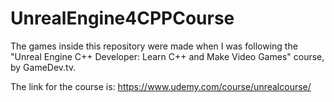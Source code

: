 # UnrealEngine4CPPCourse
The games inside this repository were made when I was following the "Unreal Engine C++ Developer: Learn C++ and Make Video Games" course, by GameDev.tv.

The link for the course is: https://www.udemy.com/course/unrealcourse/